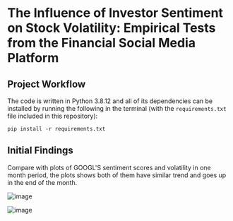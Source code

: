 # The Influence of Investor Sentiment on Stock Volatility: Empirical Tests from the Financial Social Media Platform

## Project Workflow

The code is written in Python 3.8.12 and all of its dependencies can be installed by running the following in the terminal (with the `requirements.txt` file included in this repository):

```
pip install -r requirements.txt
```

## Initial Findings
Compare with plots of GOOGL'S sentiment scores and volatility in one month period, the plots shows both of them have similar trend and goes up in the end of the month.

![image](https://github.com/macs30200-s22/replication-materials-YLHan97/blob/main/Data%20Visualization/sentiment_score_googl.png)

![image](https://github.com/macs30200-s22/replication-materials-YLHan97/blob/main/Data%20Visualization/volatility_vix.png)


